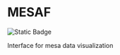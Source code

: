 # MESAF
![Static Badge](https://img.shields.io/badge/License-CC_BY-NC-SA_4.0-green)

Interface for mesa data visualization
